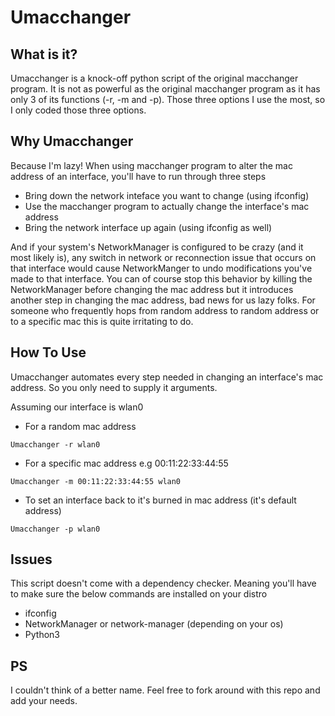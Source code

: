 # Umacchanger

## What is it?
  Umacchanger is a knock-off python script of the original macchanger program. It is not as powerful as the original macchanger program as it has only 3 of its functions (-r, -m and -p). Those three options I use the most, so I only coded those three options. 
  
  
## Why Umacchanger
  Because I'm lazy! When using macchanger program to alter the mac address of an interface, you'll have to run through three steps
  - Bring down the network inteface you want to change (using ifconfig) 
  - Use the macchanger program to actually change the interface's mac address 
  - Bring the network interface up again (using ifconfig as well)

  And if your system's NetworkManager is configured to be crazy (and it most likely is), any switch in network or reconnection issue that occurs on that interface would cause NetworkManger to undo modifications you've made to that interface. You can of course stop this behavior by killing the NetworkManager before changing the mac address but it introduces another step in changing the mac address, bad news for us lazy folks. For someone who frequently hops from random address to random address or to a specific mac this is quite irritating to do.
  
 
 ## How To Use
 Umacchanger automates every step needed in changing an interface's mac address. So you only need to supply it arguments.
 
 Assuming our interface is wlan0
 - For a random mac address 
  ```
  Umacchanger -r wlan0 
  ```
  
 - For a specific mac address e.g 00:11:22:33:44:55
 ```
 Umacchanger -m 00:11:22:33:44:55 wlan0
 ```
 
 - To set an interface back to it's burned in mac address (it's default address)
 ```
 Umacchanger -p wlan0
 ```
 
 
 ## Issues
 This script doesn't come with a dependency checker. Meaning you'll have to make sure the below commands are installed on your distro
 - ifconfig
 - NetworkManager or network-manager (depending on your os)
 - Python3
 
 
 ## PS
 I couldn't think of a better name. Feel free to fork around with this repo and add your needs.
